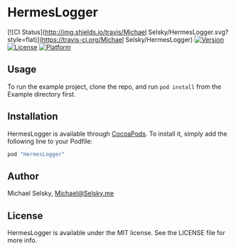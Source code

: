 # HermesLogger

[![CI Status](http://img.shields.io/travis/Michael Selsky/HermesLogger.svg?style=flat)](https://travis-ci.org/Michael Selsky/HermesLogger)
[![Version](https://img.shields.io/cocoapods/v/HermesLogger.svg?style=flat)](http://cocoapods.org/pods/HermesLogger)
[![License](https://img.shields.io/cocoapods/l/HermesLogger.svg?style=flat)](http://cocoapods.org/pods/HermesLogger)
[![Platform](https://img.shields.io/cocoapods/p/HermesLogger.svg?style=flat)](http://cocoapods.org/pods/HermesLogger)

## Usage

To run the example project, clone the repo, and run `pod install` from the Example directory first.

## Installation

HermesLogger is available through [CocoaPods](http://cocoapods.org). To install
it, simply add the following line to your Podfile:

```ruby
pod "HermesLogger"
```

## Author

Michael Selsky, Michael@Selsky.me

## License

HermesLogger is available under the MIT license. See the LICENSE file for more info.
